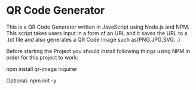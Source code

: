 # QR Code Generator
 This is a QR Code Generator written in JavaScript using Node.js and NPM. This script takes users input in a form of an URL and it saves the URL to a .txt file and also generates a QR Code Image such as(PNG,JPG,SVG...)


Before starting the Project you should install following things using NPM in order for this project to work:

npm install qr-image inquirer

Optional:
npm init -y
